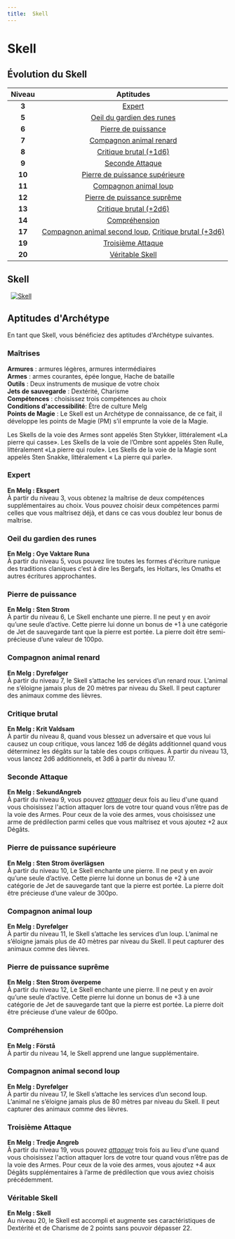 ```yaml
---
title:  Skell
---
```

#  Skell

## Évolution du  Skell

|Niveau|Aptitudes|
|:-:|:-:|
|**3**|[Expert](#expert)|
|**5**|[Oeil du gardien des runes](#oeil-du-gardien-des-runes)|
|**6**|[Pierre de puissance  ](#pierre-de-puissance)|
|**7**|[Compagnon animal renard](#compagnon-animal-renard )|
|**8**|[Critique brutal (+1d6)](#critique-brutal)|
|**9**|[Seconde Attaque](#seconde-attaque)|
|**10**|[Pierre de puissance supérieure](#pierre-de-puissance-superieure)|
|**11**|[Compagnon animal loup](#compagnon-animal-loup )|
|**12**|[Pierre de puissance suprême](#pierre-de-puissance-supreme)|
|**13**|[Critique brutal (+2d6)](#critique-brutal)|
|**14**|[Compréhension](#comprehension)|
|**17**|[Compagnon animal second loup](#compagnon-animal-second-loup ), [Critique brutal (+3d6)](#critique-brutal)|
|**19**|[Troisième Attaque ](#troisieme-attaque )|
|**20**|[Véritable Skell](#veritable-skell)|

## Skell
&nbsp;
[![Skell](https://www.douaratil.fr/illustrations/archetype/skellm.png)](https://www.douaratil.fr/illustrations/archetype/skell.jpg)

## Aptitudes d'Archétype
En tant que  Skell, vous bénéficiez des aptitudes d'Archétype suivantes.

### Maîtrises
**Armures** : armures légères, armures intermédiaires  
**Armes** : armes courantes, épée longue, Hache de bataille  
**Outils** : Deux instruments de musique de votre choix    
**Jets de sauvegarde** : Dextérité, Charisme  
**Compétences** : choisissez trois compétences au choix  
**Conditions d'accessibilité**: Être de culture Melg  
**Points de Magie** : Le Skell est un Archétype de connaissance, de ce fait, il développe les points de Magie (PM) s’il emprunte la voie de la Magie.  

Les Skells de la voie des Armes sont appelés Sten Stykker, littéralement «La pierre qui casse». Les Skells de la voie de l’Ombre sont appelés Sten Rulle, littéralement «La pierre qui roule». Les Skells de la voie de la Magie sont appelés Sten Snakke, littéralement « La pierre qui parle».  

### Expert
**En Melg : Ekspert**  
À partir du niveau 3, vous obtenez la maîtrise de deux compétences supplémentaires au choix. Vous pouvez choisir deux compétences parmi celles que vous maîtrisez déjà, et dans ce cas vous doublez leur bonus de maîtrise.  

### Oeil du gardien des runes
**En Melg : Oye Vaktare Runa**  
À partir du niveau 5, vous pouvez lire toutes les formes d'écriture runique des traditions claniques c’est à dire les Bergafs, les Holtars, les Omaths et autres écritures approchantes.  


### Pierre de puissance  
**En Melg : Sten Strom**  
À partir du niveau 6, Le Skell enchante une pierre. Il ne peut y en avoir qu’une seule d’active. Cette pierre lui donne un bonus de +1 à une catégorie de Jet de sauvegarde tant que la pierre est portée. La pierre doit être semi-précieuse d’une valeur de 100po.  

### Compagnon animal renard
**En Melg : Dyrefølger**  
À partir du niveau 7, le Skell s’attache les services d’un renard roux. L’animal ne s’éloigne jamais plus de 20 mètres par niveau du Skell. Il peut capturer des animaux comme des lièvres.

### Critique brutal  
**En Melg : Krit Valdsam**  
À partir du niveau 8, quand vous blessez un adversaire et que vous lui causez un coup critique, vous lancez 1d6 de dégâts additionnel quand vous déterminez les dégâts sur la table des coups critiques.
À partir du niveau 13, vous lancez 2d6 additionnels, et 3d6 à partir du niveau 17.  

### Seconde Attaque
**En Melg : SekundAngreb**  
 À partir du niveau 9, vous pouvez [_attaquer_](/combattre/#attaquer) deux fois au lieu d'une quand vous choisissez l'action attaquer lors de votre tour quand vous n’être pas de la voie des Armes. Pour ceux de la voie des armes, vous choisissez une arme de prédilection parmi celles que vous maîtrisez et vous ajoutez +2 aux Dégâts.

### Pierre de puissance supérieure  
**En Melg : Sten Strom överlägsen**  
À partir du niveau 10, Le Skell enchante une pierre. Il ne peut y en avoir qu’une seule d’active. Cette pierre lui donne un bonus de +2 à une catégorie de Jet de sauvegarde tant que la pierre est portée. La pierre doit être précieuse d’une valeur de 300po.  

### Compagnon animal loup
**En Melg : Dyrefølger**  
À partir du niveau 11, le Skell s’attache les services d’un loup. L’animal ne s’éloigne jamais plus de 40 mètres par niveau du Skell. Il peut capturer des animaux comme des lièvres.  

### Pierre de puissance suprême    
**En Melg : Sten Strom överpeme**  
À partir du niveau 12, Le Skell enchante une pierre. Il ne peut y en avoir qu’une seule d’active. Cette pierre lui donne un bonus de +3 à une catégorie de Jet de sauvegarde tant que la pierre est portée. La pierre doit être précieuse d’une valeur de 600po.  

### Compréhension  
**En Melg : Förstå**  
À partir du niveau 14, le Skell apprend une langue supplémentaire.  

### Compagnon animal second loup
**En Melg : Dyrefølger**  
À partir du niveau 17, le Skell s’attache les services d’un second loup. L’animal ne s’éloigne jamais plus de 80 mètres par niveau du Skell. Il peut capturer des animaux comme des lièvres.  

### Troisième Attaque  
**En Melg : Tredje Angreb**  
À partir du niveau 19, vous pouvez [_attaquer_](/combattre/#attaquer) trois fois au lieu d'une quand vous choisissez l'action attaquer lors de votre tour quand vous n’être pas de la voie des Armes. Pour ceux de la voie des armes, vous ajoutez +4 aux Dégâts supplémentaires à l’arme de prédilection que vous aviez choisis précédemment.  

### Véritable Skell
**En Melg : Skell**  
Au niveau 20, le Skell est accompli et augmente ses caractéristiques de Dextérité et de Charisme de 2 points sans pouvoir dépasser 22.
